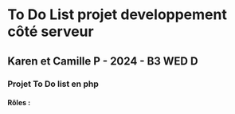 # To Do List projet developpement côté serveur
## Karen et Camille P - 2024 - B3 WED D
### Projet To Do list en php
#### Rôles :  
